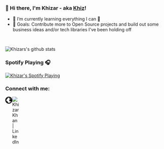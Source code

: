 ###  👋 Hi there, I'm Khizar  - aka [Khiz][website]!

- 🌱 I’m currently learning everything I can 🤣
- 🥅 Goals: Contribute more to Open Source projects and build out some business ideas and/or tech libraries I've been holding off

<br />

![Khizars's github stats](https://github-readme-stats.vercel.app/api?username=khiz-k&show_icons=true&theme=radical&show_icons=true&count_private=true&hide=issues,contribs,prs)

### Spotify Playing 🎧
[<img src="https://novatorem.vercel.app/api/spotify" alt="Khizar's Spotify Playing" width="350" />](https://open.spotify.com/user/ihqfdxe9kifavilmu34rtdgbo?si=GPS0LMQsT3mUQd_BTBiLkQ)

### Connect with me:

[<img align="left" alt="khiz.ca" width="22px" src="https://raw.githubusercontent.com/iconic/open-iconic/master/svg/globe.svg" />][website]
[<img align="left" alt="Khizar Khan | LinkedIn" width="22px" src="https://cdn.jsdelivr.net/npm/simple-icons@v3/icons/linkedin.svg" />][linkedin]

[website]: https://www.khiz.ca
[linkedin]: https://www.linkedin.com/in/khiz-k



